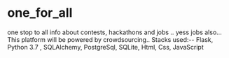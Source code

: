 # one_for_all
one stop to all info about contests, hackathons and jobs .. yess jobs also...
This platform will be powered by crowdsourcing..
Stacks used:-- Flask, Python 3.7 , SQLAlchemy, PostgreSql, SQLite, Html, Css, JavaScript
